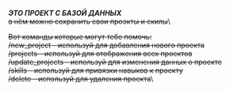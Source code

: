 ***ЭТО  ПРОЕКТ С БАЗОЙ ДАННЫХ***\
~~в нём можно сохранить свои проэкты и скилы~~\

~~Вот команды которые могут тебе помочь:~~\
~~/new_project - используй для добавления нового проекта~~\
~~/projects - используй для отображения всех проектов~~\
~~/update_projects - используй для изменения данных о проекте~~\
~~/skills - используй для привязки навыков к проекту~~\
~~/delete - используй для удаления проекта~~\
